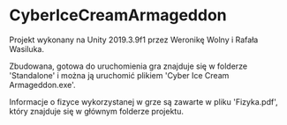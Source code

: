 # CyberIceCreamArmageddon

Projekt wykonany na Unity 2019.3.9f1 przez Weronikę Wolny i Rafała Wasiluka.

Zbudowana, gotowa do uruchomienia gra znajduje się w folderze 'Standalone' i można ją uruchomić plikiem 'Cyber Ice Cream Armageddon.exe'.

Informacje o fizyce wykorzystanej w grze są zawarte w pliku 'Fizyka.pdf', który znajduje się w głównym folderze projektu.